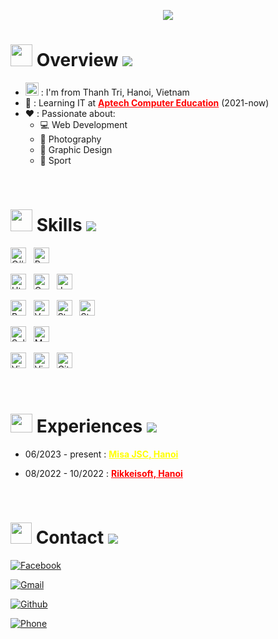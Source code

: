 <p align="center" ><img src="https://readme-typing-svg.herokuapp.com?font=Fira+Code&weight=500&size=21&pause=1000&color=FF3F74&background=35FF3900&width=435&lines=I'm+Thuan+Nguyen;I'am+a+FullStack+Developer+C%23.NET"></p>

# <img src="Assets/Images/coding-animation.gif" width="35px" height="35px"> Overview <img src="Assets/Images/break-line.gif">

* <img src="https://cdn.countryflags.com/thumbs/vietnam/flag-400.png" width="21px"> : I'm from Thanh Tri, Hanoi, Vietnam
* 🎒 : Learning IT at **<a style="color: red" href="https://aptechvietnam.com.vn/" target="_blank">Aptech Computer Education</a>** (2021-now)
* ❤️ : Passionate about:
    - 💻 Web Development
    - 📸 Photography
    - 🎨 Graphic Design
    - 🥋 Sport

<br/>

# <img src="Assets/Images/bulb.gif" width="35px" height="35px"> Skills <img src="Assets/Images/break-line.gif">
<img src="https://img.shields.io/badge/.NET-5d00ff?logo=csharp&logoColor=00ff22" title="C# .NET" height="25"/> &nbsp;
<img src="https://img.shields.io/badge/Java-256da8?logo=Java&logoColor=f5e105" title="Python Django" height="25"/> &nbsp;

<img src="https://img.shields.io/badge/Html-00aa00?logo=html5&logoColor=white" title="Html" height="25"/> &nbsp;
<img src="https://img.shields.io/badge/Css-004cff?logo=css3&logoColor=white" title="Css" height="25"/> &nbsp;
<img src="https://img.shields.io/badge/JavaScript-91007e?logo=javascript&logoColor=F7DF1E" title="JavaScript" height="25"/> &nbsp;

<img src="https://img.shields.io/badge/Bootstrap-5202ad?logo=bootstrap&logoColor=white" title="Bootstrap" height="25"/> &nbsp;
<img src="https://img.shields.io/badge/VueJS-333?logo=vuedotjs&logoColor=0v0" title="VueJS" height="25"/> &nbsp;
<img alt="Static Badge" src="https://img.shields.io/badge/ReactJS-white?logo=React&logoColor=white&color=%23039BE5"  height="25"> &nbsp;
<img alt="Static Badge" src="https://img.shields.io/badge/Angular-white?logo=Angular&logoColor=white&color=%23FF3F74FF" height="25"> &nbsp;


<img src="https://img.shields.io/badge/Sql Server-bf0000?logo=microsoftsqlserver&logoColor=white" title="Sql Server" height="25"/> &nbsp;
<img src="https://img.shields.io/badge/MySql-006fb0?logo=mysql&logoColor=ffd77a" title="MySql" height="25"/> &nbsp;

<img src="https://img.shields.io/badge/VS Code-0077cc?logo=visualstudio&logoColor=white" title="Visual Studio Code" height="25"/> &nbsp;
<img src="https://img.shields.io/badge/Visual Studio-5d00ff?logo=visualstudio&logoColor=white" title="Visual Studio" height="25"/> &nbsp;
<img src="https://img.shields.io/badge/Git-222222?logo=git&logoColor=fa3a00" title="Git" height="25"/> &nbsp;

<br/>

# <img src="Assets/Images/blue-chart.gif" width="35px" height="30px"> Experiences <img src="Assets/Images/break-line.gif">
<!-- <img src="https://upload.wikimedia.org/wikipedia/commons/b/ba/Logo-Rikkei.png" width="50px"> &nbsp;
<img src="https://upload.wikimedia.org/wikipedia/commons/thumb/c/c0/Logo_MISA.svg/1280px-Logo_MISA.svg.png" width="60px"> &nbsp; -->

* 06/2023 - present : **<a style="color: yellow" href="https://www.misa.vn/" target="_blank">Misa JSC, Hanoi</a>**

* 08/2022 - 10/2022 : **<a style="color: red" href="https://rikkeisoft.com/" target="_blank">Rikkeisoft, Hanoi</a>**

<br/>

# <img src="Assets/Images/earth.gif" width="34px" height="34px"> Contact <img src="Assets/Images/break-line.gif">

[![Facebook](https://img.shields.io/badge/Facebook.com/ThuanNguyen-0068c9?style=for-the-badge&logo=facebook&logoColor=white)](https://www.facebook.com/ThuanRoger)

[![Gmail](https://img.shields.io/badge/nguyenguyenthuan231@gmail.com-bd0000?style=for-the-badge&logo=gmail&logoColor=white)](https://mail.google.com/mail/u/1/#inbox?compose=CllgCKCBjtvwGvqLZhmbXgnhfWnmmksJpgLSrfVZNsJrgtQKJTbJbbJmnjjHhbKHHMRRjnWLNnq)

[![Github](https://img.shields.io/badge/Github.com/nlnhat28-101010?style=for-the-badge&logo=github&logoColor=white)](https://github.com/nlnhat28/)

[![Phone](https://img.shields.io/badge/0818627285-00a819?style=for-the-badge&logo=whatsapp&logoColor=white)](tel:0818627285)
